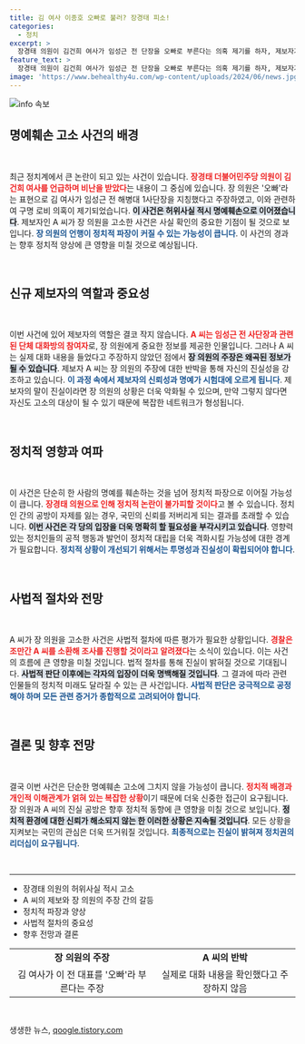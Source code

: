 ```yaml
---
title: 김 여사 이종호 오빠로 불러? 장경태 피소!
categories:
  - 정치
excerpt: >
  장경태 의원이 김건희 여사가 임성근 전 단장을 오빠로 부른다는 의혹 제기를 하자, 제보자가 명예훼손으로 고소했습니다. 이 사건은 정치적 파장을 일으킬 것으로 보이며, 진실은 무엇일지 궁금증을 자아냅니다!
feature_text: >
  장경태 의원이 김건희 여사가 임성근 전 단장을 오빠로 부른다는 의혹 제기를 하자, 제보자가 명예훼손으로 고소했습니다. 이 사건은 정치적 파장을 일으킬 것으로 보이며, 진실은 무엇일지 궁금증을 자아냅니다!
image: 'https://www.behealthy4u.com/wp-content/uploads/2024/06/news.jpg'
---
```


<p><img src="https://www.behealthy4u.com/wp-content/uploads/2024/06/news.jpg" alt="info 속보" /></p>

<h2 data-ke-size="size26">명예훼손 고소 사건의 배경</h2>

<p data-ke-size="size16">&nbsp;</p>

<p>최근 정치계에서 큰 논란이 되고 있는 사건이 있습니다. <b><span style="color: #ee2323;">장경태 더불어민주당 의원이 김건희 여사를 언급하며 비난을 받았다</span></b>는 내용이 그 중심에 있습니다. 장 의원은 '오빠'라는 표현으로 김 여사가 임성근 전 해병대 1사단장을 지칭했다고 주장하였고, 이와 관련하여 구명 로비 의혹이 제기되었습니다. <b><span style="background-color: #21538527;">이 사건은 허위사실 적시 명예훼손으로 이어졌습니다</span></b>. 제보자인 A 씨가 장 의원을 고소한 사건은 사실 확인의 중요한 기점이 될 것으로 보입니다. <b><span style="color: #1a5490;">장 의원의 언행이 정치적 파장이 커질 수 있는 가능성이 큽니다</span></b>. 이 사건의 경과는 향후 정치적 양상에 큰 영향을 미칠 것으로 예상됩니다.</p>

<p data-ke-size="size16">&nbsp;</p>

<h2 data-ke-size="size26">신규 제보자의 역할과 중요성</h2>

<p data-ke-size="size16">&nbsp;</p>

<p>이번 사건에 있어 제보자의 역할은 결코 작지 않습니다. <b><span style="color: #ee2323;">A 씨는 임성근 전 사단장과 관련된 단체 대화방의 참여자</span></b>로, 장 의원에게 중요한 정보를 제공한 인물입니다. 그러나 A 씨는 실제 대화 내용을 들었다고 주장하지 않았던 점에서 <b><span style="background-color: #21538527;">장 의원의 주장은 왜곡된 정보가 될 수 있습니다</span></b>. 제보자 A 씨는 장 의원의 주장에 대한 반박을 통해 자신의 진실성을 강조하고 있습니다. <b><span style="color: #1a5490;">이 과정 속에서 제보자의 신뢰성과 명예가 시험대에 오르게 됩니다</span></b>. 제보자의 말이 진실이라면 장 의원의 상황은 더욱 악화될 수 있으며, 만약 그렇지 않다면 자신도 고소의 대상이 될 수 있기 때문에 복잡한 네트워크가 형성됩니다. </p>

<p data-ke-size="size16">&nbsp;</p>

<h2 data-ke-size="size26">정치적 영향과 여파</h2>

<p data-ke-size="size16">&nbsp;</p>

<p>이 사건은 단순히 한 사람의 명예를 훼손하는 것을 넘어 정치적 파장으로 이어질 가능성이 큽니다. <b><span style="color: #ee2323;">장경태 의원으로 인해 정치적 논란이 불가피할 것이다</span></b>고 볼 수 있습니다. 정치인 간의 공방이 자제를 잃는 경우, 국민의 신뢰를 저버리게 되는 결과를 초래할 수 있습니다. <b><span style="background-color: #21538527;">이번 사건은 각 당의 입장을 더욱 명확히 할 필요성을 부각시키고 있습니다</span></b>. 영향력 있는 정치인들의 공적 행동과 발언이 정치적 대립을 더욱 격화시킬 가능성에 대한 경계가 필요합니다. <b><span style="color: #1a5490;">정치적 상황이 개선되기 위해서는 투명성과 진실성이 확립되어야 합니다</span></b>.</p>

<p data-ke-size="size16">&nbsp;</p>

<h2 data-ke-size="size26">사법적 절차와 전망</h2>

<p data-ke-size="size16">&nbsp;</p>

<p>A 씨가 장 의원을 고소한 사건은 사법적 절차에 따른 평가가 필요한 상황입니다. <b><span style="color: #ee2323;">경찰은 조만간 A 씨를 소환해 조사를 진행할 것이라고 알려졌다</span></b>는 소식이 있습니다. 이는 사건의 흐름에 큰 영향을 미칠 것입니다. 법적 절차를 통해 진실이 밝혀질 것으로 기대됩니다. <b><span style="background-color: #21538527;">사법적 판단 이후에는 각자의 입장이 더욱 명백해질 것입니다</span></b>. 그 결과에 따라 관련 인물들의 정치적 미래도 달라질 수 있는 큰 사건입니다. <b><span style="color: #1a5490;">사법적 판단은 궁극적으로 공정해야 하며 모든 관련 증거가 종합적으로 고려되어야 합니다</span></b>.</p>

<p data-ke-size="size16">&nbsp;</p>

<h2 data-ke-size="size26">결론 및 향후 전망</h2>

<p data-ke-size="size16">&nbsp;</p>

<p>결국 이번 사건은 단순한 명예훼손 고소에 그치지 않을 가능성이 큽니다. <b><span style="color: #ee2323;">정치적 배경과 개인적 이해관계가 얽혀 있는 복잡한 상황</span></b>이기 때문에 더욱 신중한 접근이 요구됩니다. 장 의원과 A 씨의 진실 공방은 향후 정치적 동향에 큰 영향을 미칠 것으로 보입니다. <b><span style="background-color: #21538527;">정치적 환경에 대한 신뢰가 해소되지 않는 한 이러한 상황은 지속될 것입니다</span></b>. 모든 상황을 지켜보는 국민의 관심은 더욱 뜨거워질 것입니다. <b><span style="color: #1a5490;">최종적으로는 진실이 밝혀져 정치권의 리더십이 요구됩니다</span></b>.</p>

<p data-ke-size="size16">&nbsp;</p>

<hr>

<ul>
  <li>장경태 의원의 허위사실 적시 고소</li>
  <li>A 씨의 제보와 장 의원의 주장 간의 갈등</li>
  <li>정치적 파장과 양상</li>
  <li>사법적 절차의 중요성</li>
  <li>향후 전망과 결론</li>
</ul>

<table style="width: 100%;">
  <tr>
    <td style="text-align: center; height: 17px;"><b>장 의원의 주장</b></td>
    <td style="text-align: center; height: 17px;"><b>A 씨의 반박</b></td>
  </tr>
  <tr>
    <td style="text-align: center; height: 17px;">김 여사가 이 전 대표를 '오빠'라 부른다는 주장</td>
    <td style="text-align: center; height: 17px;">실제로 대화 내용을 확인했다고 주장하지 않음</td>
  </tr>
</table>

<p data-ke-size="size16">&nbsp;</p>
생생한 뉴스, <a href="https://qoogle.tistory.com" rel="dofollow">qoogle.tistory.com</a>


